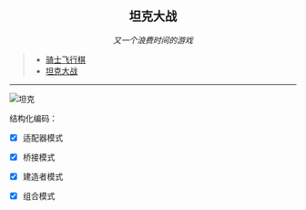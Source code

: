 <p align=center><h2 align=center><strong>坦克大战</strong></h2><i><p align=center>又一个浪费时间的游戏</p></i></p>

> - [骑士飞行棋](https://github.com/ourfor/Game_java/tree/chess)
> - [坦克大战](https://github.com/ourfor/Game_java/tree/tank)

---


![坦克](https://i.loli.net/2018/11/14/5bec1a568de72.png)


结构化编码：
- [x] 适配器模式
- [x] 桥接模式
- [x] 建造者模式
- [x] 组合模式

